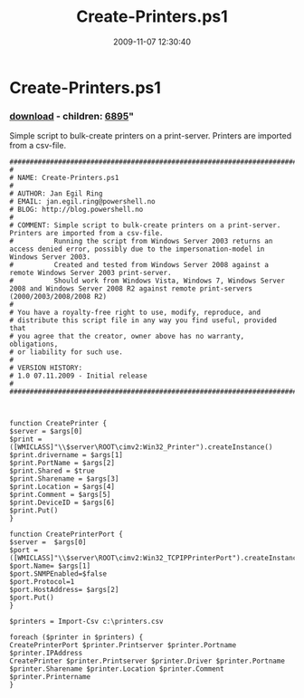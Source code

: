 ﻿---
pid:            1462
parent:         0
children:       6895
poster:         Jan Egil Ring
title:          Create-Printers.ps1
date:           2009-11-07 12:30:40
format:         posh
---

# Create-Printers.ps1

### [download](1462.ps1) - children: [6895](6895.md)"

Simple script to bulk-create printers on a print-server. Printers are imported from a csv-file.

```posh
###########################################################################"
#
# NAME: Create-Printers.ps1
#
# AUTHOR: Jan Egil Ring
# EMAIL: jan.egil.ring@powershell.no
# BLOG: http://blog.powershell.no
#
# COMMENT: Simple script to bulk-create printers on a print-server. Printers are imported from a csv-file.
#          Running the script from Windows Server 2003 returns an access denied error, possibly due to the impersonation-model in Windows Server 2003.
#          Created and tested from Windows Server 2008 against a remote Windows Server 2003 print-server.
#          Should work from Windows Vista, Windows 7, Windows Server 2008 and Windows Server 2008 R2 against remote print-servers (2000/2003/2008/2008 R2)
#
# You have a royalty-free right to use, modify, reproduce, and
# distribute this script file in any way you find useful, provided that
# you agree that the creator, owner above has no warranty, obligations,
# or liability for such use.
#
# VERSION HISTORY:
# 1.0 07.11.2009 - Initial release
#
###########################################################################"



function CreatePrinter {
$server = $args[0]
$print = ([WMICLASS]"\\$server\ROOT\cimv2:Win32_Printer").createInstance() 
$print.drivername = $args[1]
$print.PortName = $args[2]
$print.Shared = $true
$print.Sharename = $args[3]
$print.Location = $args[4]
$print.Comment = $args[5]
$print.DeviceID = $args[6]
$print.Put() 
}

function CreatePrinterPort {
$server =  $args[0] 
$port = ([WMICLASS]"\\$server\ROOT\cimv2:Win32_TCPIPPrinterPort").createInstance() 
$port.Name= $args[1]
$port.SNMPEnabled=$false 
$port.Protocol=1 
$port.HostAddress= $args[2] 
$port.Put() 
}

$printers = Import-Csv c:\printers.csv

foreach ($printer in $printers) {
CreatePrinterPort $printer.Printserver $printer.Portname $printer.IPAddress
CreatePrinter $printer.Printserver $printer.Driver $printer.Portname $printer.Sharename $printer.Location $printer.Comment $printer.Printername
}
```
